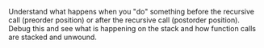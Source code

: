Understand what happens when you "do" something before the recursive call (preorder position) or after the recursive call (postorder position).
Debug this and see what is happening on the stack and how function calls are stacked and unwound.
